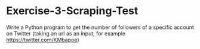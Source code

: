 # Exercise-3-Scraping-Test
Write a Python program to get the number of followers of a specific account on Twitter (taking an url as an input, for example https://twitter.com/KMbappe)
